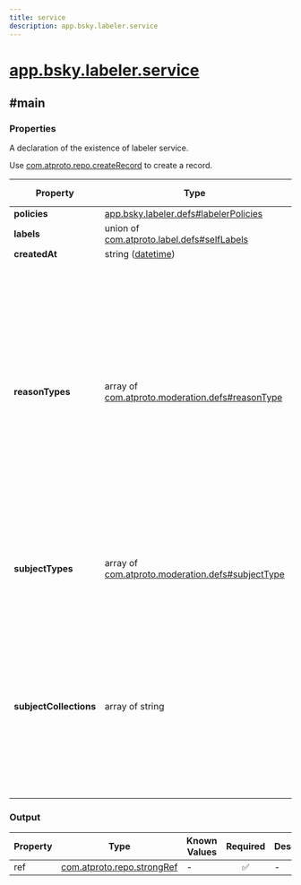 ```yaml
---
title: service
description: app.bsky.labeler.service
---
```


# [app.bsky.labeler.service](https://github.com/myConsciousness/atproto.dart/blob/main/lexicons/app/bsky/labeler/service.json)

## #main

### Properties

A declaration of the existence of labeler service.

Use [com.atproto.repo.createRecord](../../../../lexicons/com/atproto/repo/createRecord.md#main) to create a record.

| Property | Type | Known Values | Required | Description |
| --- | --- | --- | :---: | --- |
| **policies** | [app.bsky.labeler.defs#labelerPolicies](../../../../lexicons/app/bsky/labeler/defs.md#labelerpolicies) | - | ✅ | - |
| **labels** | union of <br/>[com.atproto.label.defs#selfLabels](../../../../lexicons/com/atproto/label/defs.md#selflabels) | - | ❌ | - |
| **createdAt** | string ([datetime](https://atproto.com/specs/lexicon#datetime)) | - | ✅ | - |
| **reasonTypes** | array of [com.atproto.moderation.defs#reasonType](../../../../lexicons/com/atproto/moderation/defs.md#reasontype) | - | ❌ | The set of report reason 'codes' which are in-scope for this service to review and action. These usually align to policy categories. If not defined (distinct from empty array), all reason types are allowed. |
| **subjectTypes** | array of [com.atproto.moderation.defs#subjectType](../../../../lexicons/com/atproto/moderation/defs.md#subjecttype) | - | ❌ | The set of subject types (account, record, etc) this service accepts reports on. |
| **subjectCollections** | array of string | - | ❌ | Set of record types (collection NSIDs) which can be reported to this service. If not defined (distinct from empty array), default is any record type. |

### Output

| Property | Type | Known Values | Required | Description |
| --- | --- | --- | :---: | --- |
| ref | [com.atproto.repo.strongRef](../../../../lexicons/com/atproto/repo/strongRef.md#main) | - | ✅ | - |
